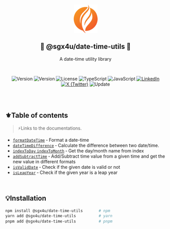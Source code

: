 <p align="center">
	<img src="https://github.com/sgx4u/sgx4u-date-time-utils/blob/production/logo.svg?raw=true" width="75px" align="center" alt="SGX4U" />
	<h2 align="center">🌟 @sgx4u/date-time-utils 🌟</h2>
	<p align="center">A date-time utility library</p>
</p>

<br/>

<p align="center">
	<!-- NPM Version -->
	<img src="https://img.shields.io/npm/v/%40sgx4u%2Fdate-time-utils?style=for-the-badge&labelColor=353535&color=3b82f6" alt="Version">
	<!-- Tests -->
	<img src="https://img.shields.io/badge/test%20passing-65a30d?style=for-the-badge" alt="Version">
	<!-- License -->
	<img src="https://img.shields.io/github/license/sgx4u/sgx4u-date-time-utils?style=for-the-badge&labelColor=353535&color=4f46e5" alt="License">
	<!-- TypeScript -->
	<img src="https://img.shields.io/badge/typescript-%23007ACC.svg?style=for-the-badge&logo=typescript&logoColor=white" alt="TypeScript">
	<!-- JavaScript -->
	<img src="https://img.shields.io/badge/javascript-%23323330.svg?style=for-the-badge&logo=javascript&logoColor=%23F7DF1E" alt="JavaScript">
	<!-- LinkedIn -->
	<a href="https://www.linkedin.com/in/sgx4u" rel="nofollow"><img src="https://img.shields.io/twitter/url?url=https%3A%2F%2Fwww.linkedin.com%2Fin%2Fsgx4u%2F&style=for-the-badge&logo=linkedin&label=SGX4U&labelColor=%230077B5&color=%23353535" alt="LinkedIn"></a>
	<!-- X (Twitter) -->
	<a href="https://x.com/sgx4u" rel="nofollow"><img src="https://img.shields.io/twitter/url?url=https%3A%2F%2Fx.com%2Fsgx4u&style=for-the-badge&logo=x&label=sgx4u&labelColor=353535" alt="X (Twitter)"></a>
	<!-- Last Update -->
	<img src="https://img.shields.io/npm/last-update/%40sgx4u%2Fdate-time-utils?style=for-the-badge&labelColor=353535&color=f15b2a" alt="Update">
</p>

<br/>
<br/>

## ⚜️Table of contents

> ⚡Links to the documentations.

-   [`formatDateTime`](https://github.com/sgx4u/sgx4u-date-time-utils/blob/production/src/format-date-time/format-date-time.md) &dash; Format a date-time
-   [`dateTimeDifference`](https://github.com/sgx4u/sgx4u-date-time-utils/blob/production/src/date-time-difference/date-time-difference.md) &dash; Calculate the difference between two date/time.
-   [`indexToDay` `indexToMonth`](https://github.com/sgx4u/sgx4u-date-time-utils/blob/production/src/index-to-name/index-to-name.md) &dash; Get the day/month name from index
-   [`addSubtractTime`](https://github.com/sgx4u/sgx4u-date-time-utils/blob/production/src/add-subtract-time/add-subtract-time.md) &dash; Add/Subtract time value from a given time and get the new value in different formats
-   [`isValidDate`](https://github.com/sgx4u/sgx4u-date-time-utils/blob/production/src/is-valid-date/is-valid-date.md) &dash; Check if the given date is valid or not
-   [`isLeapYear`](https://github.com/sgx4u/sgx4u-date-time-utils/blob/production/src/is-leap-year/is-leap-year.md) &dash; Check if the given year is a leap year

<br/>

## 💡Installation

```sh
npm install @sgx4u/date-time-utils       # npm
yarn add @sgx4u/date-time-utils          # yarn
pnpm add @sgx4u/date-time-utils          # pnpm
```
